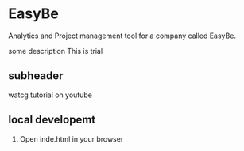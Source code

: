 # EasyBe
Analytics and Project management tool for a company called EasyBe.

some description This is trial

## subheader

watcg tutorial on youtube

## local developemt 

1. Open inde.html in your browser
 